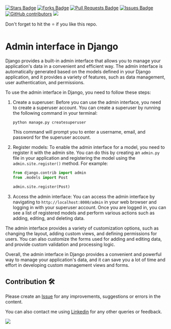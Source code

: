<a href="https://github.com/drshahizan/learn-django/stargazers"><img src="https://img.shields.io/github/stars/drshahizan/learn-django" alt="Stars Badge"/></a>
<a href="https://github.com/drshahizan/learn-django/network/members"><img src="https://img.shields.io/github/forks/drshahizan/learn-django" alt="Forks Badge"/></a>
<a href="https://github.com/drshahizan/learn-django/pulls"><img src="https://img.shields.io/github/issues-pr/drshahizan/learn-django" alt="Pull Requests Badge"/></a>
<a href="https://github.com/drshahizan/learn-django/issues"><img src="https://img.shields.io/github/issues/drshahizan/learn-django" alt="Issues Badge"/></a>
<a href="https://github.com/drshahizan/learn-django/graphs/contributors"><img alt="GitHub contributors" src="https://img.shields.io/github/contributors/drshahizan/learn-django?color=2b9348"></a>
![](https://visitor-badge.glitch.me/badge?page_id=drshahizan/learn-django)

Don't forget to hit the :star: if you like this repo.

# Admin interface in Django
Django provides a built-in admin interface that allows you to manage your application's data in a convenient and efficient way. The admin interface is automatically generated based on the models defined in your Django application, and it provides a variety of features, such as data management, user authentication, and permissions.

To use the admin interface in Django, you need to follow these steps:

1. Create a superuser: Before you can use the admin interface, you need to create a superuser account. You can create a superuser by running the following command in your terminal:

   ```
   python manage.py createsuperuser
   ```

   This command will prompt you to enter a username, email, and password for the superuser account.

2. Register models: To enable the admin interface for a model, you need to register it with the admin site. You can do this by creating an `admin.py` file in your application and registering the model using the `admin.site.register()` method. For example:

   ```python
   from django.contrib import admin
   from .models import Post

   admin.site.register(Post)
   ```

3. Access the admin interface: You can access the admin interface by navigating to `http://localhost:8000/admin` in your web browser and logging in with your superuser account. Once you are logged in, you can see a list of registered models and perform various actions such as adding, editing, and deleting data.

The admin interface provides a variety of customization options, such as changing the layout, adding custom views, and defining permissions for users. You can also customize the forms used for adding and editing data, and provide custom validation and processing logic.

Overall, the admin interface in Django provides a convenient and powerful way to manage your application's data, and it can save you a lot of time and effort in developing custom management views and forms.
## Contribution 🛠️
Please create an [Issue](https://github.com/drshahizan/learn-django/issues) for any improvements, suggestions or errors in the content.

You can also contact me using [Linkedin](https://www.linkedin.com/in/drshahizan/) for any other queries or feedback.

![](https://visitor-badge.glitch.me/badge?page_id=drshahizan)
